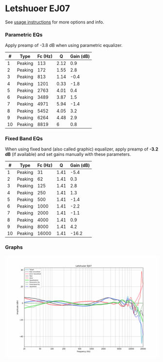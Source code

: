 # Letshuoer EJ07
See [usage instructions](https://github.com/jaakkopasanen/AutoEq#usage) for more options and info.

### Parametric EQs
Apply preamp of -3.8 dB when using parametric equalizer.

|   # | Type    |   Fc (Hz) |    Q |   Gain (dB) |
|-----|---------|-----------|------|-------------|
|   1 | Peaking |       113 | 2.12 |         0.9 |
|   2 | Peaking |       172 | 1.55 |         2.8 |
|   3 | Peaking |       813 | 1.14 |        -0.4 |
|   4 | Peaking |      1201 | 0.33 |        -1.8 |
|   5 | Peaking |      2763 | 4.01 |         0.4 |
|   6 | Peaking |      3489 | 3.87 |         1.5 |
|   7 | Peaking |      4971 | 5.94 |        -1.4 |
|   8 | Peaking |      5452 | 4.05 |         3.2 |
|   9 | Peaking |      6264 | 4.48 |         2.9 |
|  10 | Peaking |      8819 | 6    |         0.8 |

### Fixed Band EQs
When using fixed band (also called graphic) equalizer, apply preamp of **-3.2 dB** (if available) and set gains manually with these parameters.

|   # | Type    |   Fc (Hz) |    Q |   Gain (dB) |
|-----|---------|-----------|------|-------------|
|   1 | Peaking |        31 | 1.41 |        -5.4 |
|   2 | Peaking |        62 | 1.41 |         0.3 |
|   3 | Peaking |       125 | 1.41 |         2.8 |
|   4 | Peaking |       250 | 1.41 |         1.3 |
|   5 | Peaking |       500 | 1.41 |        -1.4 |
|   6 | Peaking |      1000 | 1.41 |        -2.2 |
|   7 | Peaking |      2000 | 1.41 |        -1.1 |
|   8 | Peaking |      4000 | 1.41 |         0.9 |
|   9 | Peaking |      8000 | 1.41 |         4.2 |
|  10 | Peaking |     16000 | 1.41 |       -16.2 |

### Graphs
![](./Letshuoer%20EJ07.png)
